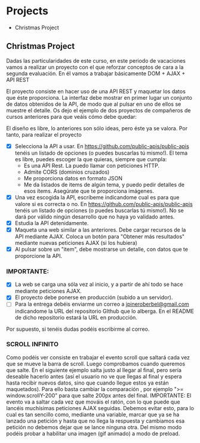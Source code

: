 # Projects
* Christmas Project

## Christmas Project
Dadas las particularidades de este curso, en este periodo de vacaciones vamos a realizar un proyecto con el que reforzar conceptos de cara a la segunda evaluación. En él vamos a trabajar básicamente DOM + AJAX + API REST

El proyecto consiste en hacer uso de una API REST y maquetar los datos que éste proporciona. La interfaz debe mostrar en primer lugar un conjunto de datos obtenidos de la API, de modo que al pulsar en uno de ellos se muestre el detalle. Os dejo el ejemplo de dos proyectos de compañeros de cursos anteriores para que veáis cómo debe quedar:

El diseño es libre, lo anteriores son sólo ideas, pero éste ya se valora. Por tanto, para realizar el proyecto

- [X] Selecciona la API a usar. En https://github.com/public-apis/public-apis tenéis un listado de opciones (o puedes buscarlas tú mismo!). El tema es libre, puedes escoger la que quieras, siempre que cumpla:
  - Es una API Rest. La puedo llamar con peticiones HTTP.
  - Admite CORS (dominios cruzados)
  - Me proporciona datos en formato JSON
  - Me da listados de items de algún tema, y puedo pedir detalles de esos ítems. Asegúrate que te proporciona imágenes.
- [X] Una vez escogida la API, escríbeme indicandome cual es para que valore si es correcta o no. En https://github.com/public-apis/public-apis tenéis un listado de opciones (o puedes buscarlas tú mismo!). No se dará por válido ningún desarrollo que no haya yo validado antes.
- [X] Estudia la API detenidamente.
- [X] Maqueta una web similar a las anteriores. Debe cargar recursos de la API mediante AJAX. Coloca un botón para "Obtener más resultados" mediante nuevas peticiones AJAX (si los hubiera)
- [X] Al pulsar sobre un "item", debe mostrarse un detalle, con datos que te proporcione la API.

### IMPORTANTE:
- [X] La web se carga una sóla vez al inicio, y a partir de ahí todo se hace mediante peticiones AJAX.
- [X] El proyecto debe ponerse en producción (subido a un servidor).
- [ ] Para la entrega debéis enviarme un correo a jpineroberbel@gmail.com indicandome la URL del repositorio GIthub que lo alberga. En el README de dicho repositorio estará la URL en producción.

Por supuesto, si tenéis dudas podéis escribirme al correo.

### SCROLL INFINITO

Como podéis ver consiste en trabajar el evento scroll que saltará cada vez que se mueve la barra de scroll. Luego comprobamos cuando queremos que salte. En el siguiente ejemplo salta justo al llegar al final, pero sería deseable hacerlo antes (así el usuario no ve que llegas al final y espera hasta recibir nuevos datos, sino que cuando llegue estos ya están maquetados). Para ello basta cambiar la comparación , por ejemplo ">= window.scrollY-200" para que salte 200px antes del final. IMPORTANTE: El evento va a saltar cada vez que mováis el ratón, con lo que puede que lancéis muchísimas peticiones AJAX seguidas. Debemos evitar esto, para lo cual es tan sencillo como, mediante una variable, marcar que ya se ha lanzado una petición y hasta que no llega la respuesta y cambiamos esa petición no debemos dejar que se lance ninguna otra. Del mismo modo podéis probar a habilitar una imagen (gif animado) a modo de preload.
